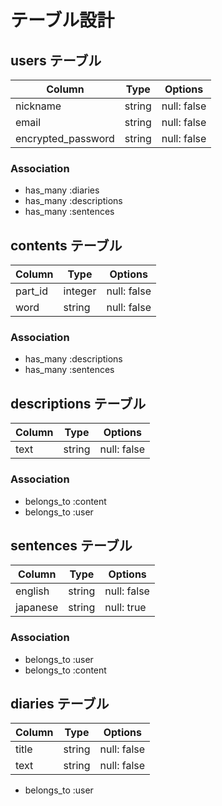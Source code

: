 # テーブル設計

## users テーブル

| Column             | Type    | Options     |
| ------------------ | ------- | ----------- |
| nickname           | string  | null: false |
| email              | string  | null: false |
| encrypted_password | string  | null: false |

### Association

- has_many :diaries
- has_many :descriptions
- has_many :sentences

## contents テーブル

| Column             | Type    | Options     |
| ------------------ | ------- | ----------- |
| part_id            | integer | null: false |
| word               | string  | null: false |

### Association

- has_many :descriptions
- has_many :sentences

## descriptions テーブル

| Column             | Type    | Options     |
| ------------------ | ------- | ----------- |
| text               | string  | null: false |

### Association

- belongs_to :content
- belongs_to :user

## sentences テーブル

| Column             | Type    | Options     |
| ------------------ | ------- | ----------- |
| english            | string  | null: false |
| japanese           | string  | null: true  |

### Association

- belongs_to :user
- belongs_to :content

## diaries テーブル

| Column             | Type    | Options     |
| ------------------ | ------- | ----------- |
| title              | string  | null: false |
| text               | string  | null: false |

- belongs_to :user
